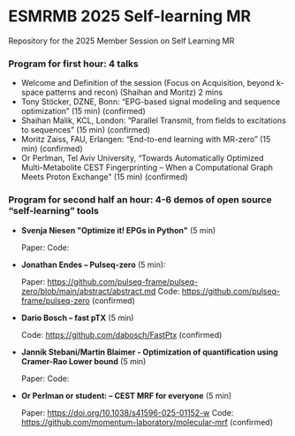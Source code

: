 # ESMRMB 2025 Self-learning MR
Repository for the 2025 Member Session on Self Learning MR

### Program for first hour: 4 talks
- Welcome and Definition of the session (Focus on Acquisition, beyond k-space patterns and recon) (Shaihan and Moritz) 2 mins
- Tony Stöcker, DZNE, Bonn: “EPG-based signal modeling and sequence optimization” (15 min) (confirmed)
- Shaihan Malik, KCL, London: “Parallel Transmit, from fields to excitations to sequences” (15 min) (confirmed)
- Moritz Zaiss, FAU, Erlangen: “End-to-end learning with MR-zero” (15 min) (confirmed)
- Or Perlman, Tel Aviv University, “Towards Automatically Optimized Multi-Metabolite CEST Fingerprinting – When a Computational Graph Meets Proton Exchange" (15 min) (confirmed)

### Program for second half an hour: 4-6 demos of open source “self-learning” tools

- **Svenja Niesen  "Optimize it! EPGs in Python"** (5 min)

  Paper: Code:
  
- **Jonathan Endes – Pulseq-zero** (5 min):
  
  Paper: https://github.com/pulseq-frame/pulseq-zero/blob/main/abstract/abstract.md Code: https://github.com/pulseq-frame/pulseq-zero  (confirmed)
- **Dario Bosch – fast pTX** (5 min)

  Code: https://github.com/dabosch/FastPtx  (confirmed)
  
- **Jannik Stebani/Martin Blaimer - Optimization of quantification using Cramer-Rao Lower bound** (5 min)

   Paper: Code:
  
- **Or Perlman or student: – CEST MRF for everyone** (5 min)

  Paper:  https://doi.org/10.1038/s41596-025-01152-w  Code:  https://github.com/momentum-laboratory/molecular-mrf  (confirmed)


